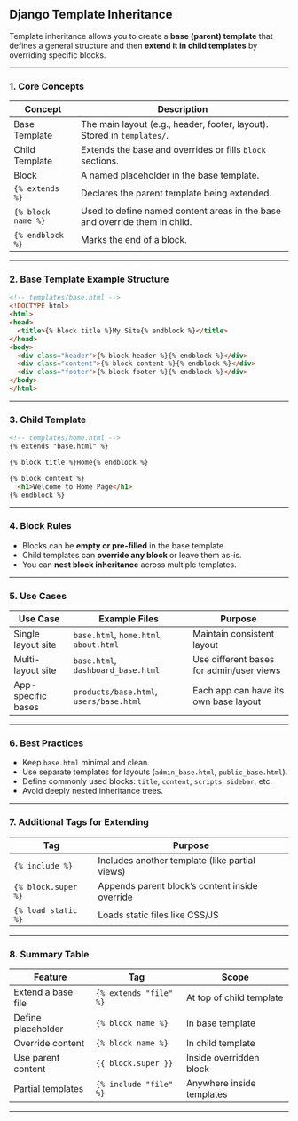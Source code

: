 
## Django Template Inheritance   

Template inheritance allows you to create a **base (parent) template** that defines a general structure and then **extend it in child templates** by overriding specific blocks.

---

### 1. **Core Concepts**

| Concept            | Description                                                                |
| ------------------ | -------------------------------------------------------------------------- |
| Base Template      | The main layout (e.g., header, footer, layout). Stored in `templates/`.    |
| Child Template     | Extends the base and overrides or fills `block` sections.                  |
| Block              | A named placeholder in the base template.                                  |
| `{% extends %}`    | Declares the parent template being extended.                               |
| `{% block name %}` | Used to define named content areas in the base and override them in child. |
| `{% endblock %}`   | Marks the end of a block.                                                  |

---

### 2. **Base Template Example Structure**

```html
<!-- templates/base.html -->
<!DOCTYPE html>
<html>
<head>
  <title>{% block title %}My Site{% endblock %}</title>
</head>
<body>
  <div class="header">{% block header %}{% endblock %}</div>
  <div class="content">{% block content %}{% endblock %}</div>
  <div class="footer">{% block footer %}{% endblock %}</div>
</body>
</html>
```

---

### 3. **Child Template**

```html
<!-- templates/home.html -->
{% extends "base.html" %}

{% block title %}Home{% endblock %}

{% block content %}
  <h1>Welcome to Home Page</h1>
{% endblock %}
```

---

### 4. **Block Rules**

* Blocks can be **empty or pre-filled** in the base template.
* Child templates can **override any block** or leave them as-is.
* You can **nest block inheritance** across multiple templates.

---

### 5. **Use Cases**

| Use Case           | Example Files                           | Purpose                                  |
| ------------------ | --------------------------------------- | ---------------------------------------- |
| Single layout site | `base.html`, `home.html`, `about.html`  | Maintain consistent layout               |
| Multi-layout site  | `base.html`, `dashboard_base.html`      | Use different bases for admin/user views |
| App-specific bases | `products/base.html`, `users/base.html` | Each app can have its own base layout    |

---

### 6. **Best Practices**

* Keep `base.html` minimal and clean.
* Use separate templates for layouts (`admin_base.html`, `public_base.html`).
* Define commonly used blocks: `title`, `content`, `scripts`, `sidebar`, etc.
* Avoid deeply nested inheritance trees.

---

### 7. **Additional Tags for Extending**

| Tag                 | Purpose                                        |
| ------------------- | ---------------------------------------------- |
| `{% include %}`     | Includes another template (like partial views) |
| `{% block.super %}` | Appends parent block’s content inside override |
| `{% load static %}` | Loads static files like CSS/JS                 |

---

### 8. **Summary Table**

| Feature            | Tag                    | Scope                     |
| ------------------ | ---------------------- | ------------------------- |
| Extend a base file | `{% extends "file" %}` | At top of child template  |
| Define placeholder | `{% block name %}`     | In base template          |
| Override content   | `{% block name %}`     | In child template         |
| Use parent content | `{{ block.super }}`    | Inside overridden block   |
| Partial templates  | `{% include "file" %}` | Anywhere inside templates |

---
